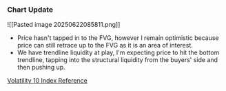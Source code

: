 ### Chart Update

![[Pasted image 20250622085811.png]]

- Price hasn't tapped in to the FVG, however I remain optimistic because price can still retrace up to the FVG as it is an area of interest. 
- We have trendline liquidity at play, I'm expecting price to hit the bottom trendline, tapping into the structural liquidity from the buyers' side and then pushing up.

[Volatility 10 Index Reference](obsidian://open?vault=the-dojo&file=Synthetic%20Indices%2FVolatility%2010%20Index%2F20-06-25)
